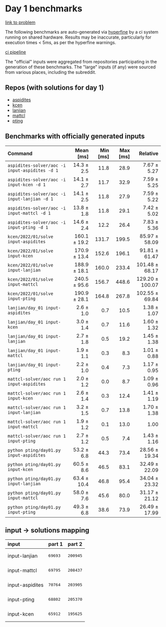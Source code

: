 # Day 1 benchmarks

[link to problem](http://adventofcode.com/2022/day/1)

The following benchmarks are auto-generated via [hyperfine](https://github.com/sharkdp/hyperfine) by a ci system running on shared hardware. Results may be inaccurate, particularly for execution times < 5ms, as per the hyperfine warnings.

[ci pipeline](http://ci.papercode.net:8080/teams/aoc2022/pipelines/aoc-compare-2022)

The "official" inputs were aggregated from repositories participating in the generation of these benchmarks. The "large" inputs (if any) were sourced from various places, including the subreddit.

## Repos (with solutions for day 1)


- [aspidites](https://github.com/aspidites/aoc2022)
- [kcen](https://github.com/kcen/AdventOfCode)
- [lanjian](https://github.com/LanJian/aoc-2022)
- [mattcl](https://github.com/mattcl/aoc2022)
- [pting](https://github.com/pting/aoc2022)

## Benchmarks with officially generated inputs
| Command | Mean [ms] | Min [ms] | Max [ms] | Relative |
|:---|---:|---:|---:|---:|
| `aspidites-solver/aoc -i input-aspidites -d 1` | 14.3 ± 2.5 | 11.8 | 28.9 | 7.67 ± 5.27 |
| `aspidites-solver/aoc -i input-kcen -d 1` | 14.1 ± 2.7 | 11.7 | 32.9 | 7.59 ± 5.25 |
| `aspidites-solver/aoc -i input-lanjian -d 1` | 14.1 ± 2.5 | 11.8 | 27.9 | 7.59 ± 5.22 |
| `aspidites-solver/aoc -i input-mattcl -d 1` | 13.8 ± 1.8 | 11.8 | 29.1 | 7.42 ± 5.02 |
| `aspidites-solver/aoc -i input-pting -d 1` | 14.6 ± 2.4 | 12.2 | 26.4 | 7.83 ± 5.36 |
| `kcen/2022/01/solve input-aspidites` | 160.1 ± 19.2 | 131.7 | 199.5 | 85.97 ± 58.09 |
| `kcen/2022/01/solve input-kcen` | 170.9 ± 13.4 | 152.6 | 196.1 | 91.81 ± 61.47 |
| `kcen/2022/01/solve input-lanjian` | 188.9 ± 18.1 | 160.0 | 233.4 | 101.48 ± 68.17 |
| `kcen/2022/01/solve input-mattcl` | 240.5 ± 95.6 | 156.7 | 448.6 | 129.20 ± 100.07 |
| `kcen/2022/01/solve input-pting` | 190.9 ± 28.1 | 164.8 | 267.8 | 102.55 ± 69.84 |
| `lanjian/day_01 input-aspidites` | 2.6 ± 1.0 | 0.7 | 10.5 | 1.38 ± 1.07 |
| `lanjian/day_01 input-kcen` | 3.0 ± 1.4 | 0.7 | 11.6 | 1.60 ± 1.32 |
| `lanjian/day_01 input-lanjian` | 2.7 ± 1.8 | 0.5 | 19.2 | 1.45 ± 1.38 |
| `lanjian/day_01 input-mattcl` | 1.9 ± 1.1 | 0.3 | 8.3 | 1.01 ± 0.88 |
| `lanjian/day_01 input-pting` | 2.2 ± 1.0 | 0.4 | 7.3 | 1.17 ± 0.95 |
| `mattcl-solver/aoc run 1 input-aspidites` | 2.0 ± 1.2 | 0.0 | 8.7 | 1.09 ± 0.96 |
| `mattcl-solver/aoc run 1 input-kcen` | 2.6 ± 1.4 | 0.3 | 12.4 | 1.41 ± 1.19 |
| `mattcl-solver/aoc run 1 input-lanjian` | 3.2 ± 1.5 | 0.7 | 13.8 | 1.70 ± 1.38 |
| `mattcl-solver/aoc run 1 input-mattcl` | 1.9 ± 1.2 | 0.1 | 13.0 | 1.00 |
| `mattcl-solver/aoc run 1 input-pting` | 2.7 ± 1.2 | 0.5 | 7.4 | 1.43 ± 1.16 |
| `python pting/day01.py input-aspidites` | 53.2 ± 6.8 | 44.3 | 73.4 | 28.56 ± 19.34 |
| `python pting/day01.py input-kcen` | 60.5 ± 8.6 | 46.5 | 83.1 | 32.49 ± 22.09 |
| `python pting/day01.py input-lanjian` | 63.4 ± 10.4 | 46.8 | 95.4 | 34.04 ± 23.32 |
| `python pting/day01.py input-mattcl` | 58.0 ± 7.6 | 45.6 | 80.0 | 31.17 ± 21.12 |
| `python pting/day01.py input-pting` | 49.3 ± 6.8 | 38.6 | 73.9 | 26.49 ± 17.99 |

## input -> solutions mapping
|input|part 1|part 2|
|:---|:---|:---|
|input-lanjian|<pre>69693</pre>|<pre>200945</pre>|
|input-mattcl|<pre>69795</pre>|<pre>208437</pre>|
|input-aspidites|<pre>70764</pre>|<pre>203905</pre>|
|input-pting|<pre>68802</pre>|<pre>205370</pre>|
|input-kcen|<pre>65912</pre>|<pre>195625</pre>|
